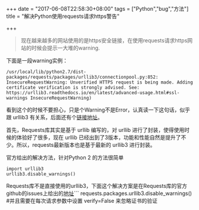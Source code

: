+++
date = "2017-06-08T22:58:30+08:00"
tags = ["Python","bug","方法"]
title = "解决Python使用requests请求https警告"

+++


> 现在越来越多的网站使用的是https安全链接，在使用requests请求https网站的时候会提示一大堆的warning.<!--more-->

下面是一段warning实例：
```
/usr/local/lib/python2.7/dist-packages/requests/packages/urllib3/connectionpool.py:852: InsecureRequestWarning: Unverified HTTPS request is being made. Adding certificate verification is strongly advised. See: https://urllib3.readthedocs.io/en/latest/advanced-usage.html#ssl-warnings InsecureRequestWarning)
```
看到这个的时候不要担心，只是个Warning不是Error，认真读一下这句话，似乎跟 urllib3 有关系，后面还有个[链接地址](https://urllib3.readthedocs.io/en/latest/advanced-usage.html#ssl-warnings)。


首先，Requests库其实是基于 urllib 编写的，对 urllib 进行了封装，使得使用时候的体验好了很多，现在 urllib 已经出到了3版本，功能和性能自然是提升了不少。所以，requests最新版本也是基于最新的 urllib3 进行封装。


官方给出的解决方法，针对Python 2 的方法很简单
```
import urllib3
urllib3.disable_warnings()
```

Requests库不是直接使用的urllib3，下面这个解决方案是在Requests库的官方github的issues上给出的[地址](https://github.com/requests/requests/issues/2214)```
requests.packages.urllib3.disable_warnings()
#并且需要在每次请求参数中设置 verify=False 来忽略证书的验证
```